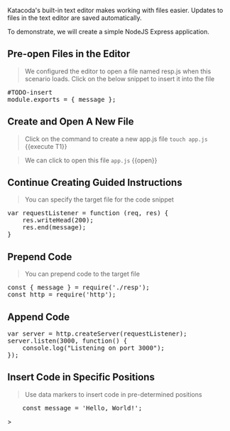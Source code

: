 Katacoda's built-in text editor makes working with files easier. Updates to files in the text editor are saved automatically.

To demonstrate, we will create a simple NodeJS Express application.

## Pre-open Files in the Editor
> We configured the editor to open a file named resp.js when this scenario loads. Click on the below snippet to insert it into the file
<pre class="file" data-filename="resp.js" data-target="insert">
#TODO-insert
module.exports = { message };
</pre>

## Create and Open A New File
> Click on the command to create a new app.js file
`touch app.js` {{execute T1}}

> We can click to open this file
`app.js` {{open}}

## Continue Creating Guided Instructions
> You can specify the target file for the code snippet
<pre class="file" data-filename="app.js"  data-target="insert">
var requestListener = function (req, res) {
    res.writeHead(200);
    res.end(message);
}
</pre> 

## Prepend Code
> You can prepend code to the target file  
<pre class="file" data-filename="app.js"  data-target="prepend">
const { message } = require('./resp');
const http = require('http');
</pre>  

## Append Code  
<pre class="file" data-filename="app.js"  data-target="append">
var server = http.createServer(requestListener);
server.listen(3000, function() {
    console.log("Listening on port 3000");
});
</pre>  

## Insert Code in Specific Positions  
> Use data markers to insert code in pre-determined positions
<pre class="file" data-filename="resp.js"  data-target="insert" data-marker="#TODO-insert">
    const message = 'Hello, World!';
</pre>>  